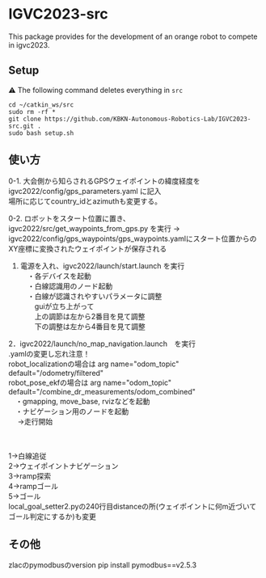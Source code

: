 # IGVC2023-src
This package provides for the development of an orange robot to compete in igvc2023.
## Setup
⚠️ The following command deletes everything in `src`
```
cd ~/catkin_ws/src
sudo rm -rf *
git clone https://github.com/KBKN-Autonomous-Robotics-Lab/IGVC2023-src.git .
sudo bash setup.sh
```
## 使い方
0-1. 大会側から知らされるGPSウェイポイントの緯度経度を igvc2022/config/gps_parameters.yaml に記入 <br>
場所に応じてcountry_idとazimuthも変更する。<br>

0-2. ロボットをスタート位置に置き、igvc2022/src/get_waypoints_from_gps.py を実行 ->  igvc2022/config/gps_waypoints/gps_waypoints.yamlにスタート位置からのXY座標に変換されたウェイポイントが保存される <br>

1. 電源を入れ、igvc2022/launch/start.launch を実行 <br>
　・各デバイスを起動 <br>
　・白線認識用のノード起動 <br>
　・白線が認識されやすいパラメータに調整 <br>
　　guiが立ち上がって <br>
　　上の調節は左から2番目を見て調整 <br>
　　下の調整は左から4番目を見て調整 <br>

2．igvc2022/launch/no_map_navigation.launch　を実行 <br>
.yamlの変更し忘れ注意！ <br>
 robot_localizationの場合は arg name="odom_topic" default="/odometry/filtered" <br>
 robot_pose_ekfの場合は arg name="odom_topic" default="/combine_dr_measurements/odom_combined" <br>
　・gmapping, move_base, rvizなどを起動 <br>
　・ナビゲーション用のノードを起動 <br>
　 →走行開始 <br>

<param name="node_array" value="121215"/> <br>
<param name="node_index" value="1"/> <br>
1→白線追従　<br>
2→ウェイポイントナビゲーション <br>
3→ramp探索 <br>
4→rampゴール <br>
5→ゴール <br>
local_goal_setter2.pyの240行目distanceの所(ウェイポイントに何m近づいてゴール判定にするか)も変更 <br>

## その他
zlacのpymodbusのversion
pip install pymodbus==v2.5.3
